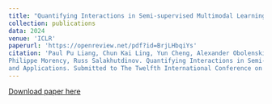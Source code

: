```yaml
---
title: "Quantifying Interactions in Semi-supervised Multimodal Learning: Guarantees and Applications"
collection: publications
data: 2024
venue: 'ICLR'
paperurl: 'https://openreview.net/pdf?id=BrjLHbqiYs'
citation: 'Paul Pu Liang, Chun Kai Ling, Yun Cheng, Alexander Obolenskiy, Yudong Liu, Rohan Pandey, Alex Wilf, Louis-
Philippe Morency, Russ Salakhutdinov. Quantifying Interactions in Semi-supervised Multimodal Learning: Guarantees
and Applications. Submitted to The Twelfth International Conference on Learning Representations (In review)'
---
```

[Download paper here](https://openreview.net/pdf?id=BrjLHbqiYs)
